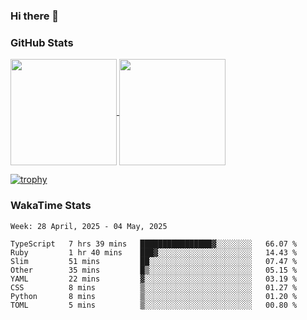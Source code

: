 ### Hi there 👋

### GitHub Stats

<a href="https://github.com/anuraghazra/github-readme-stats">
  <img align="center" height="170px" src="https://github-readme-stats.vercel.app/api/top-langs/?username=tksfjt1024&layout=compact&count_private=true&show_icons=true&show_icons=true&theme=graywhite" />
</a>
<a href="https://github.com/anuraghazra/github-readme-stats">
  <img align="center" height="170px" src="https://github-readme-stats.vercel.app/api?username=tksfjt1024&count_private=true&show_icons=true&show_icons=true&theme=graywhite" />
</a>

[![trophy](https://github-profile-trophy.vercel.app/?username=tksfjt1024)](https://github.com/ryo-ma/github-profile-trophy)

### WakaTime Stats

<!--START_SECTION:waka-->
```text
Week: 28 April, 2025 - 04 May, 2025

TypeScript   7 hrs 39 mins   ████████████████▓░░░░░░░░   66.07 % 
Ruby         1 hr 40 mins    ███▓░░░░░░░░░░░░░░░░░░░░░   14.43 % 
Slim         51 mins         ██░░░░░░░░░░░░░░░░░░░░░░░   07.47 % 
Other        35 mins         █▒░░░░░░░░░░░░░░░░░░░░░░░   05.15 % 
YAML         22 mins         ▓░░░░░░░░░░░░░░░░░░░░░░░░   03.19 % 
CSS          8 mins          ▒░░░░░░░░░░░░░░░░░░░░░░░░   01.27 % 
Python       8 mins          ▒░░░░░░░░░░░░░░░░░░░░░░░░   01.20 % 
TOML         5 mins          ▒░░░░░░░░░░░░░░░░░░░░░░░░   00.80 % 
```
<!--END_SECTION:waka-->
